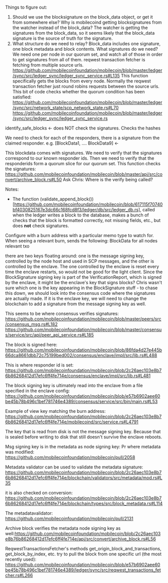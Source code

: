 Things to figure out:
1. Should we use the blocksignature on the block_data object, or get it from somewhere else? Why is mobilecoind getting blocksignatures from the watcher instead of the block_data?
The watcher is getting the signatures from the block_data, so it seems likely that the block_data signature is the source of truth for the signature.
2. What structure do we need to relay?
Block_data includes one signature, one block metadata and block contents.
What signatures do we need? We need one per node in our quorum set, and watch all of those in order to get signatures from all of them.
reqwest transaction fetcher is fetching from multiple source urls.
https://github.com/mobilecoinfoundation/mobilecoin/blob/master/ledger/sync/src/ledger_sync/ledger_sync_service.rs#L135
This function specifically gets the blocks from every node. Normally the reqwest transaction fetcher just round robins requests between the source urls.
This bit of code checks whether the quorum condition has been satisfied:
https://github.com/mobilecoinfoundation/mobilecoin/blob/master/ledger/sync/src/network_state/scp_network_state.rs#L70
https://github.com/mobilecoinfoundation/mobilecoin/blob/master/ledger/sync/src/ledger_sync/ledger_sync_service.rs

identify_safe_blocks <- does NOT check the signatures. Checks the hashes

We need to check for each of the responders, there is a signature from the claimed responder. e.g.
[BlockData1, .... BlockData9] <- 


This blockdata comes with signatures. We need to verify that the signatures correspond to our known responder ids.
Then we need to verify that the responderids form a quorum slice for our quorum set.
This function checks the signatures: https://github.com/mobilecoinfoundation/mobilecoin/blob/master/api/src/convert/archive_block.rs#L50
Ask Chris: Where is the verify being called?


Notes: 
- The function (validate_append_block())[https://github.com/mobilecoinfoundation/mobilecoin/blob/617115f70740bf4030825167e3dc66c168fcd8f3/ledger/db/src/ledger_db.rs], called when the ledger writes a block to the database, makes a bunch of checks that the block is formatted correctly, not missing fields, etc., but does **not** check signatures.

Configure with a burn address with a particular memo type to watch for.
When seeing a relevant burn, sends the following:
BlockData for all nodes
relevant txo

there are two keys floating around: one is the message signing key, controlled by the node host and used in SCP messages, and the other is controlled by the enclave. The one controlled by the enclave is reset every time the enclave restarts, so would not be good for the light client. Since the BlockSignature signing key is part of the VerificationReport, which is signed by the enclave, it might be the enclave's key that signs blocks?
 Chris wasn't sure which one is the key appearing in the BlockSignature stuff - to chase this down, we should look into the consensus code where the signatures are actually made. If it is the enclave key, we will need to change the blockchain to add a signature from the message signing key as well.

This seems to be where consensus verifies signatures:
https://github.com/mobilecoinfoundation/mobilecoin/blob/master/peers/src/consensus_msg.rs#L182
https://github.com/mobilecoinfoundation/mobilecoin/blob/master/consensus/service/src/api/peer_api_service.rs#L185

The block is signed here:
https://github.com/mobilecoinfoundation/mobilecoin/blob/86fda4d27e445b66dca8661dbb72c75199bed002/consensus/enclave/impl/src/lib.rs#L488

This is where responder id is set:
https://github.com/mobilecoinfoundation/mobilecoin/blob/2c26aec103e8b76b86268412d17efc6ff4fe714e/consensus/enclave/impl/src/lib.rs#L481

The block signing key is ultimately read into the enclave from a file specified in the enclave config:
https://github.com/mobilecoinfoundation/mobilecoin/blob/e57b6902aee60be45b78b496c1bef781746e4389/consensus/service/src/bin/main.rs#L53

Example of view key matching the burn address:
https://github.com/mobilecoinfoundation/mobilecoin/blob/2c26aec103e8b76b86268412d17efc6ff4fe714e/mobilecoind/src/service.rs#L4791

The key that is read from disk is not the message signing key. Because that is sealed before writing to disk that still doesn't survive the enclave reboots.

Msg signing key is in the metadata as node signing key:
Pr where metadata was modified: https://github.com/mobilecoinfoundation/mobilecoin/pull/2058

Metadata validator can be used to validate the metadata signature: https://github.com/mobilecoinfoundation/mobilecoin/blob/2c26aec103e8b76b86268412d17efc6ff4fe714e/blockchain/validators/src/metadata/mod.rs#L35

it is also checked on conversion: https://github.com/mobilecoinfoundation/mobilecoin/blob/2c26aec103e8b76b86268412d17efc6ff4fe714e/blockchain/types/src/block_metadata.rs#L114

The metadatavalidator: https://github.com/mobilecoinfoundation/mobilecoin/pull/2131

Archive block verifies the metadata node signing key as well:https://github.com/mobilecoinfoundation/mobilecoin/blob/2c26aec103e8b76b86268412d17efc6ff4fe714e/api/src/convert/archive_block.rs#L56

ReqwestTransactionsFetcher's methods get_origin_block_and_transactions, get_block_by_index, etc. try to pull the block from one specific url (the most recently used): https://github.com/mobilecoinfoundation/mobilecoin/blob/e57b6902aee60be45b78b496c1bef781746e4389/ledger/sync/src/reqwest_transactions_fetcher.rs#L266
